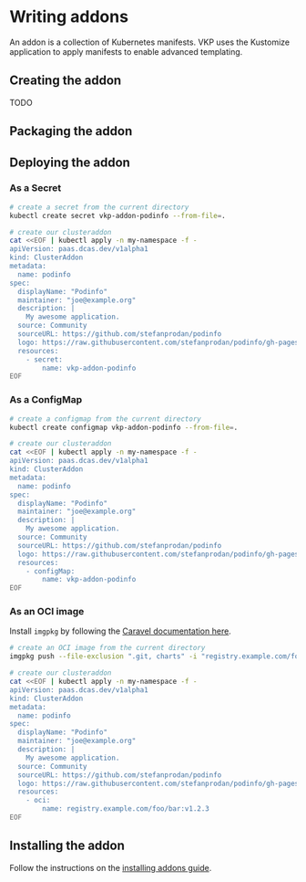 # Writing addons

An addon is a collection of Kubernetes manifests.
VKP uses the Kustomize application to apply manifests to enable advanced templating.

## Creating the addon

TODO

## Packaging the addon

## Deploying the addon

### As a Secret

```bash
# create a secret from the current directory
kubectl create secret vkp-addon-podinfo --from-file=.

# create our clusteraddon
cat <<EOF | kubectl apply -n my-namespace -f -
apiVersion: paas.dcas.dev/v1alpha1
kind: ClusterAddon
metadata:
  name: podinfo
spec:
  displayName: "Podinfo"
  maintainer: "joe@example.org"
  description: |
    My awesome application.
  source: Community
  sourceURL: https://github.com/stefanprodan/podinfo
  logo: https://raw.githubusercontent.com/stefanprodan/podinfo/gh-pages/cuddle_clap.gif
  resources:
    - secret:
        name: vkp-addon-podinfo
EOF
```

### As a ConfigMap

```bash
# create a configmap from the current directory
kubectl create configmap vkp-addon-podinfo --from-file=.

# create our clusteraddon
cat <<EOF | kubectl apply -n my-namespace -f -
apiVersion: paas.dcas.dev/v1alpha1
kind: ClusterAddon
metadata:
  name: podinfo
spec:
  displayName: "Podinfo"
  maintainer: "joe@example.org"
  description: |
    My awesome application.
  source: Community
  sourceURL: https://github.com/stefanprodan/podinfo
  logo: https://raw.githubusercontent.com/stefanprodan/podinfo/gh-pages/cuddle_clap.gif
  resources:
    - configMap:
        name: vkp-addon-podinfo
EOF
```

### As an OCI image

Install `imgpkg` by following the [Caravel documentation here](https://carvel.dev/imgpkg/docs/v0.34.0/install/).

```bash
# create an OCI image from the current directory
imgpkg push --file-exclusion ".git, charts" -i "registry.example.com/foo/bar:v1.2.3" -f .

# create our clusteraddon
cat <<EOF | kubectl apply -n my-namespace -f -
apiVersion: paas.dcas.dev/v1alpha1
kind: ClusterAddon
metadata:
  name: podinfo
spec:
  displayName: "Podinfo"
  maintainer: "joe@example.org"
  description: |
    My awesome application.
  source: Community
  sourceURL: https://github.com/stefanprodan/podinfo
  logo: https://raw.githubusercontent.com/stefanprodan/podinfo/gh-pages/cuddle_clap.gif
  resources:
    - oci:
        name: registry.example.com/foo/bar:v1.2.3
EOF
```

## Installing the addon

Follow the instructions on the [installing addons guide](/addon-guide/installing-addons/).
